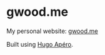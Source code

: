 # gwood.me

My personal website: [gwood.me](https://gwood.me)

Built using [Hugo Apéro](https://github.com/hugo-apero/).
